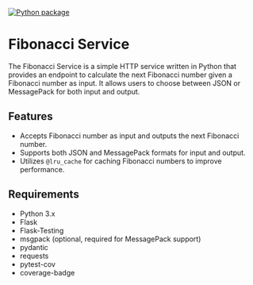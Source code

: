 [![Python package](https://github.com/spabst/next-fibo-service/actions/workflows/python-app.yml/badge.svg)](https://github.com/spabst/next-fibo-service/actions/workflows/python-app.yml)

# Fibonacci Service

The Fibonacci Service is a simple HTTP service written in Python that provides an endpoint to calculate the next Fibonacci number given a Fibonacci number as input. It allows users to choose between JSON or MessagePack for both input and output.

## Features

- Accepts Fibonacci number as input and outputs the next Fibonacci number.
- Supports both JSON and MessagePack formats for input and output.
- Utilizes `@lru_cache` for caching Fibonacci numbers to improve performance.

## Requirements

- Python 3.x
- Flask
- Flask-Testing
- msgpack (optional, required for MessagePack support)
- pydantic
- requests
- pytest-cov
- coverage-badge 

